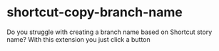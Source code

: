 # shortcut-copy-branch-name
Do you struggle with creating a branch name based on Shortcut story name? With this extension you just click a button
